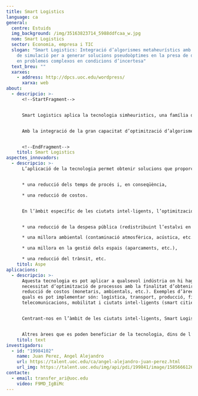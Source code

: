 ```yaml
---
title: Smart Logistics
language: ca
general:
  centre: Estuids
  img_background: /img/35163823714_5988ddfcaa_w.jpg
  nom: Smart Logistics
  sector: Economia, empresa i TIC
  slogan: "Smart Logistics: Integració d’algorismes metaheurístics amb resultats
    de simulació per a generar solucions pseudoòptimes en la presa de decisions
    en problemes complexos en condicions d’incertesa"
  text_breu: ""
  xarxes:
    - address: http://dpcs.uoc.edu/wordpress/
      xarxa: web
about:
  - descripcio: >-
      <!--StartFragment-->


      Smart Logistics aplica la tecnologia simheuristics, una família d’algorismes híbrids que combinen la simulació amb tècniques metaheurístiques, per tal de resoldre eficientment problemes complexos en la presa de decisions en condicions d’incertesa.


      Amb la integració de la gran capacitat d’optimització d’algorismes metaheurístics i la flexibilitat de simulació s’aconsegueix una metodologia molt potent, flexible i relativament fàcil d’implementar que, després d’una sintonització correcta, pot generar solucions pseudoòptimes per a aplicacions de la vida real i per a problemes de gran escala en escenaris d’incertesa.


      <!--EndFragment-->
    titol: Smart Logistics
aspectes_innovadors:
  - descripcio: >-
      L’aplicació de la tecnologia permet obtenir solucions que proporcionin:


      * una reducció dels temps de procés i, en conseqüència,

      * una reducció de costos.


      En l’àmbit específic de les ciutats intel·ligents, l’optimització també implica:


      * una reducció de la despesa pública (redistribuint l’estalvi en altres partides del pressupost municipal),

      * una millora ambiental (contaminació atmosfèrica, acústica, etc.),

      * una millora en la gestió dels espais (aparcaments, etc.),

      * una reducció del trànsit, etc.
    titol: Aspe
aplicacions:
  - descripcio: >-
      Aquesta tecnologia es pot aplicar a qualsevol indústria on hi hagi una
      necessitat d’optimització de processos amb la finalitat d’obtenir una
      reducció de costos (monetaris, ambientals, etc.). Exemples d’àrees en les
      quals es pot implementar són: logística, transport, producció, finances,
      telecomunicacions, mobilitat i ciutats intel·ligents (smart cities).


      Centrant-nos en l’àmbit de les ciutats intel·ligents, Smart Logistics pot aplicar-se a la gestió de la recollida de residus sòlids urbans. La tecnologia, combinada amb diferents dispositius de traçabilitat i de mesurament, permet desenvolupar un enfocament dinàmic de la recollida de residus. Tenir informació en temps real sobre els nivells de reposició dels contenidors es pot utilitzar per a optimitzar la planificació de gestió de residus i, per tant, millorar els temps de càrrega i descàrrega, amb la consegüent traducció en una reducció dels costos associats, de l’impacte ambiental, dels nivells de trànsit, etc.


      Altres àrees que es poden beneficiar de la tecnologia, dins de l’àmbit de les ciutats intel·ligents són: la planificació de la mobilitat urbana, la gestió dinàmica del trànsit, la planificació del transport públic, les dinàmiques en gestió d’aparcaments, etc.
    titol: text
investigadors:
  - id: "19984102"
    name: Juan Perez, Angel Alejandro
    url: https://talent.uoc.edu/ca/angel-alejandro-juan-perez.html
    url_img: https://talent.uoc.edu/img/api/pdi/199841/image/1585666126241
contacte:
  - email: transfer_ari@uoc.edu
    video: F9MD_IgBiMc
---
```

